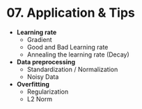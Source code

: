 # 07. Application & Tips

* **Learning rate**
  * Gradient
  * Good and Bad Learning rate
  * Annealing the learning rate (Decay)
* **Data preprocessing**
  * Standardization / Normalization
  * Noisy Data
* **Overfitting**
  * Regularization
  * L2 Norm



